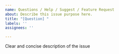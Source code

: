 ```yaml
---
name: Questions / Help / Suggest / Feature Request
about: Describe this issue purpose here.
title: "[Question] "
labels: ''
assignees: ''

---
```


Clear and concise description of the issue
